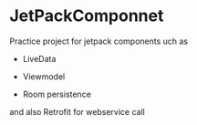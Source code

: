 # JetPackComponnet

Practice project for jetpack components uch as

- LiveData

- Viewmodel

- Room persistence 

and also Retrofit for webservice call
